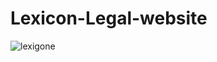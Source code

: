 # Lexicon-Legal-website
![lexigone](https://github.com/Aadirajput04/Lexicon-Legal-website/assets/98141803/0aa9832c-3085-4a9d-aae1-a86d713496c7)
